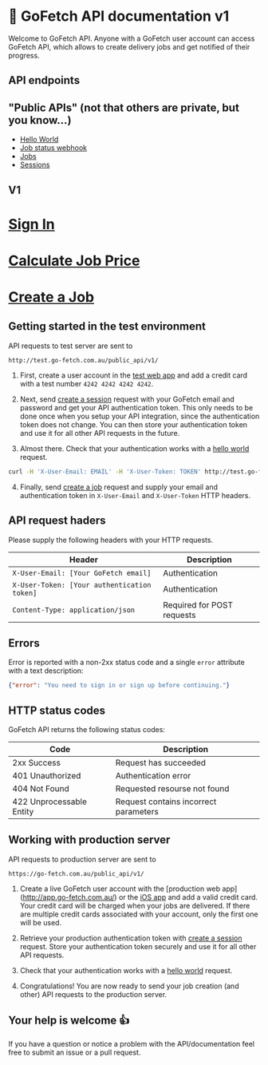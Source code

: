 # 🐶 GoFetch API documentation v1

Welcome to GoFetch API. Anyone with a GoFetch user account can access GoFetch API, which allows to create delivery jobs and get notified of their progress.

## API endpoints

## "Public APIs" (not that others are private, but you know...)
* [Hello World](endpoints/hello_world.md)
* [Job status webhook](endpoints/job_status_webhook.md)
* [Jobs](endpoints/jobs.md)
* [Sessions](endpoints/sessions.md)

## V1

# [Sign In](endpoints/api/v1/sign_in.md)
# [Calculate Job Price](endpoints/api/v1/jobs/calculate.md)
# [Create a Job](endpoints/api/v1/my/customer/jobs.md)

## Getting started in the test environment

API requests to test server are sent to

```
http://test.go-fetch.com.au/public_api/v1/
```

1) First, create a user account in the [test web app](http://app.go-fetch.com.au/staging) and add a credit card with a test number `4242 4242 4242 4242`.

2) Next, send [create a session](endpoints/sessions.md#create) request with your GoFetch email and password and get your API authentication token. This only needs to be done once when you setup your API integration, since the authentication token does not change. You can then store your authentication token and use it for all other API requests in the future.

3) Almost there. Check that your authentication works with a [hello world](endpoints/hello_world.md) request.

```bash
curl -H 'X-User-Email: EMAIL' -H 'X-User-Token: TOKEN' http://test.go-fetch.com.au/public_api/v1/hello_world
```

4) Finally, send [create a job](endpoints/jobs.md) request and supply your email and authentication token in `X-User-Email` and `X-User-Token` HTTP headers.


## API request haders

Please supply the following headers with your HTTP requests.

| Header | Description |
| --- | --- |
| `X-User-Email: [Your GoFetch email]` | Authentication |
| `X-User-Token: [Your authentication token]` | Authentication |
| `Content-Type: application/json` | Required for POST requests |

## Errors

Error is reported with a non-2xx status code and a single `error` attribute with a text description:

```JSON
{"error": "You need to sign in or sign up before continuing."}
```

## HTTP status codes

GoFetch API returns the following status codes:

| Code | Description |
| --- | --- |
| 2xx Success | Request has succeeded |
| 401 Unauthorized | Authentication error |
| 404 Not Found | Requested resourse not found |
| 422 Unprocessable Entity | Request contains incorrect parameters |

## Working with production server

API requests to production server are sent to

```
https://go-fetch.com.au/public_api/v1/
```

1. Create a live GoFetch user account with the [production web app]
(http://app.go-fetch.com.au/) or the [iOS app](https://itunes.apple.com/au/app/gofetch/id1045358128?mt=8) and add a valid credit card. Your credit card will be charged when your jobs are delivered. If there are multiple credit cards associated with your account, only the first one will be used.

2. Retrieve your production authentication token with [create a session](endpoints/sessions.md#create) request. Store your authentication token securely and use it for all other API requests.

3. Check that your authentication works with a [hello world](endpoints/hello_world.md) request.

4. Congratulations! You are now ready to send your job creation (and other) API requests to the production server.

## Your help is welcome 👍

If you have a question or notice a problem with the API/documentation feel free to submit an issue or a pull request.

